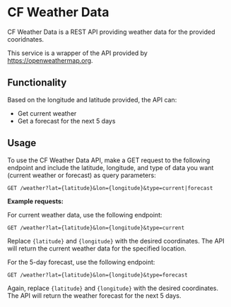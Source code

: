 # CF Weather Data

CF Weather Data is a REST API providing weather data for the provided cooridnates.

This service is a wrapper of the API provided by https://openweathermap.org.

## Functionality

Based on the longitude and latitude provided, the API can:

- Get current weather
- Get a forecast for the next 5 days

## Usage

To use the CF Weather Data API, make a GET request to the following endpoint and include the latitude, longitude, and type of data you want (current weather or forecast) as query parameters:

```
GET /weather?lat={latitude}&lon={longitude}&type=current|forecast
```

**Example requests:**

For current weather data, use the following endpoint:
```
GET /weather?lat={latitude}&lon={longitude}&type=current
```

Replace `{latitude}` and `{longitude}` with the desired coordinates. The API will return the current weather data for the specified location.

For the 5-day forecast, use the following endpoint:

```
GET /weather?lat={latitude}&lon={longitude}&type=forecast
```

Again, replace `{latitude}` and `{longitude}` with the desired coordinates. The API will return the weather forecast for the next 5 days.